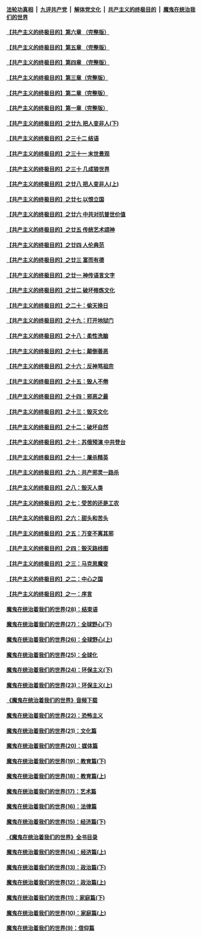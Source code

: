 

####  [法轮功真相](../../../../basic/blob/master/README.md?t=04231131) &nbsp;|&nbsp; [九评共产党](../../../../9ping.md/blob/master/README.md?t=04231131) &nbsp;|&nbsp; [解体党文化](../../../../jtdwh.md/blob/master/README.md?t=04231131)  &nbsp;|&nbsp; [共产主义的终极目的](../../../../gczydzjmd.md/blob/master/README.md?t=04231131) &nbsp;|&nbsp; [魔鬼在统治我们的世界](../../../../mgztzwmdsj.md/blob/master/README.md?t=04231131) 

#### [【共产主义的终极目的】第六章 （完整版）](../pages/nsc422/n11428913.md?t=04231131) 

#### [【共产主义的终极目的】第五章 （完整版）](../pages/nsc422/n11428912.md?t=04231131) 

#### [【共产主义的终极目的】第四章 （完整版）](../pages/nsc422/n11428907.md?t=04231131) 

#### [【共产主义的终极目的】第三章（完整版）](../pages/nsc422/n11428848.md?t=04231131) 

#### [【共产主义的终极目的】第二章（完整版）](../pages/nsc422/n11428831.md?t=04231131) 

#### [【共产主义的终极目的】第一章（完整版）](../pages/nsc422/n11417651.md?t=04231131) 

#### [【共产主义的终极目的】之廿九 把人变非人(下)](../pages/nsc422/n11344140.md?t=04231131) 

#### [【共产主义的终极目的】之三十二 结语](../pages/nsc422/n11360535.md?t=04231131) 

#### [【共产主义的终极目的】之三十一 末世景观](../pages/nsc422/n11351129.md?t=04231131) 

#### [【共产主义的终极目的】之三十 几成狼世界](../pages/nsc422/n11348280.md?t=04231131) 

#### [【共产主义的终极目的】之廿八 把人变非人(上)](../pages/nsc422/n11340492.md?t=04231131) 

#### [【共产主义的终极目的】之廿七 以恨立国](../pages/nsc422/n11336944.md?t=04231131) 

#### [【共产主义的终极目的】之廿六 中共对抗普世价值](../pages/nsc422/n11324785.md?t=04231131) 

#### [【共产主义的终极目的】之廿五 传统艺术颂神](../pages/nsc422/n11296396.md?t=04231131) 

#### [【共产主义的终极目的】之廿四 人伦典范](../pages/nsc422/n11296397.md?t=04231131) 

#### [【共产主义的终极目的】之廿三 富而有德](../pages/nsc422/n11283598.md?t=04231131) 

#### [【共产主义的终极目的】之廿一 神传语言文字](../pages/nsc422/n11263265.md?t=04231131) 

#### [【共产主义的终极目的】之廿二 破坏修炼文化](../pages/nsc422/n11245728.md?t=04231131) 

#### [【共产主义的终极目的】之二十：偷天换日](../pages/nsc422/n11238846.md?t=04231131) 

#### [【共产主义的终极目的】之十九：打开地狱门](../pages/nsc422/n11206376.md?t=04231131) 

#### [【共产主义的终极目的】之十八：柔性洗脑](../pages/nsc422/n11199994.md?t=04231131) 

#### [【共产主义的终极目的】之十七：颠倒善恶](../pages/nsc422/n11179782.md?t=04231131) 

#### [【共产主义的终极目的】之十六：反神骂祖宗](../pages/nsc422/n11166798.md?t=04231131) 

#### [【共产主义的终极目的】之十五：毁人不倦](../pages/nsc422/n11166792.md?t=04231131) 

#### [【共产主义的终极目的】之十四：邪恶之最](../pages/nsc422/n11150249.md?t=04231131) 

#### [【共产主义的终极目的】之十三：毁灭文化](../pages/nsc422/n11135227.md?t=04231131) 

#### [【共产主义的终极目的】之十二：破坏自然](../pages/nsc422/n11135214.md?t=04231131) 

#### [【共产主义的终极目的】之十：苏俄预演 中共登台](../pages/nsc422/n11118424.md?t=04231131) 

#### [【共产主义的终极目的】之十一：屠杀精英](../pages/nsc422/n11118442.md?t=04231131) 

#### [【共产主义的终极目的】之九：共产邪灵一路杀](../pages/nsc422/n11114139.md?t=04231131) 

#### [【共产主义的终极目的】之八：毁灭人类](../pages/nsc422/n11108503.md?t=04231131) 

#### [【共产主义的终极目的】之七：受苦的还是工农](../pages/nsc422/n11101809.md?t=04231131) 

#### [【共产主义的终极目的】之六：甜头和苦头](../pages/nsc422/n11096971.md?t=04231131) 

#### [【共产主义的终极目的】之五：万变不离其邪](../pages/nsc422/n11091285.md?t=04231131) 

#### [【共产主义的终极目的】之四：毁灭路线图](../pages/nsc422/n11086284.md?t=04231131) 

#### [【共产主义的终极目的】之三：马克思魔变](../pages/nsc422/n11061941.md?t=04231131) 

#### [【共产主义的终极目的】之二：中心之国](../pages/nsc422/n11047728.md?t=04231131) 

#### [【共产主义的终极目的】之一：序言](../pages/nsc422/n11086077.md?t=04231131) 

#### [魔鬼在统治着我们的世界(28)：结束语](../pages/nsc422/n10936246.md?t=04231131) 

#### [魔鬼在统治着我们的世界(27)：全球野心(下)](../pages/nsc422/n10928319.md?t=04231131) 

#### [魔鬼在统治着我们的世界(26)：全球野心(上)](../pages/nsc422/n10900318.md?t=04231131) 

#### [魔鬼在统治着我们的世界(25)：全球化](../pages/nsc422/n10788205.md?t=04231131) 

#### [魔鬼在统治着我们的世界(24)：环保主义(下)](../pages/nsc422/n10695307.md?t=04231131) 

#### [魔鬼在统治着我们的世界(23)：环保主义(上)](../pages/nsc422/n10688613.md?t=04231131) 

#### [《魔鬼在统治着我们的世界》音频下载](../pages/nsc422/n10635553.md?t=04231131) 

#### [魔鬼在统治着我们的世界(22)：恐怖主义](../pages/nsc422/n10614727.md?t=04231131) 

#### [魔鬼在统治着我们的世界(21)：文化篇](../pages/nsc422/n10597706.md?t=04231131) 

#### [魔鬼在统治着我们的世界(20)：媒体篇](../pages/nsc422/n10586579.md?t=04231131) 

#### [魔鬼在统治着我们的世界(19)：教育篇(下)](../pages/nsc422/n10564808.md?t=04231131) 

#### [魔鬼在统治着我们的世界(18)：教育篇(上)](../pages/nsc422/n10526970.md?t=04231131) 

#### [魔鬼在统治着我们的世界(17)：艺术篇](../pages/nsc422/n10499093.md?t=04231131) 

#### [魔鬼在统治着我们的世界(16)：法律篇](../pages/nsc422/n10485969.md?t=04231131) 

#### [魔鬼在统治着我们的世界(15)：经济篇(下)](../pages/nsc422/n10469975.md?t=04231131) 

#### [《魔鬼在统治着我们的世界》全书目录](../pages/nsc422/n10464261.md?t=04231131) 

#### [魔鬼在统治着我们的世界(14)：经济篇(上)](../pages/nsc422/n10457370.md?t=04231131) 

#### [魔鬼在统治着我们的世界(13)：政治篇(下)](../pages/nsc422/n10448270.md?t=04231131) 

#### [魔鬼在统治着我们的世界(12)：政治篇(上)](../pages/nsc422/n10444576.md?t=04231131) 

#### [魔鬼在统治着我们的世界(11)：家庭篇(下)](../pages/nsc422/n10440961.md?t=04231131) 

#### [魔鬼在统治着我们的世界(10)：家庭篇(上)](../pages/nsc422/n10435448.md?t=04231131) 

#### [魔鬼在统治着我们的世界(9)：信仰篇](../pages/nsc422/n10432159.md?t=04231131) 

